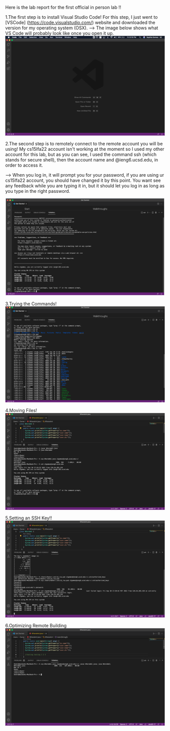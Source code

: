 Here is the lab report for the first official in person lab !!

1.The first step is to install Visual Studio Code! For this step, I just went to [VSCode] (https://code.visualstudio.com/) website and downloaded the version for my operating system (OSX).
--> The image below shows what VS Code will probably look like once you open it up. 
![Image](week-1-6.png)


2.The second step is to remotely connect to the remote account you will be using! My cs15lfa22 account isn't working at the moment so I used my other account for this lab, but as you can see, I used the command ssh (which stands for secure shell), then the account name and @ieng6.ucsd.edu, in order to access it. 

--> When you log in, it will prompt you for your password, if you are using ur cs15lfa22 account, you should have changed it by this point. You want see any feedback while you are typing it in, but it should let you log in as long as you type in the right password. 

![Image](week-1-1.png)

3.Trying the Commands!
![Image](week-1-2.png)

4.Moving Files!
![Image](week-1-3.png)

5.Setting an SSH Key!!
![Image](week-1-4.png)

6.Optimizing Remote Building
![Image](week-1-5.png)
